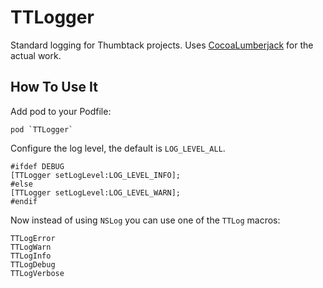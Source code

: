 # TTLogger

Standard logging for Thumbtack projects. Uses [CocoaLumberjack](https://github.com/CocoaLumberjack/CocoaLumberjack) for the actual work.

## How To Use It

Add pod to your Podfile:

```
pod `TTLogger`
```

Configure the log level, the default is `LOG_LEVEL_ALL`.

```
#ifdef DEBUG
[TTLogger setLogLevel:LOG_LEVEL_INFO];
#else
[TTLogger setLogLevel:LOG_LEVEL_WARN];
#endif
```

Now instead of using `NSLog` you can use one of the `TTLog` macros:

```
TTLogError
TTLogWarn
TTLogInfo
TTLogDebug
TTLogVerbose
```
